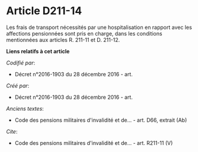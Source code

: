 # Article D211-14

Les frais de transport nécessités par une hospitalisation en rapport avec les affections pensionnées sont pris en charge,
dans les conditions mentionnées aux articles R. 211-11 et D. 211-12.

**Liens relatifs à cet article**

_Codifié par_:

  - Décret n°2016-1903 du 28 décembre 2016 - art.

_Créé par_:

  - Décret n°2016-1903 du 28 décembre 2016 - art.

_Anciens textes_:

  - Code des pensions militaires d'invalidité et de... - art. D66, extrait (Ab)

_Cite_:

  - Code des pensions militaires d'invalidité et de... - art. R211-11 (V)
